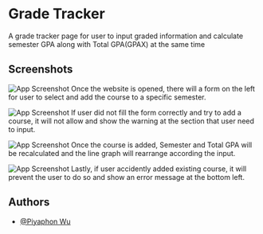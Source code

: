 
# Grade Tracker

A grade tracker page for user to input graded information and calculate semester GPA along with Total GPA(GPAX) at the same time


## Screenshots

![App Screenshot](https://www.linkpicture.com/q/1_init.png)
Once the website is opened, there will a form on the left for user to select and add the course to a specific semester.

![App Screenshot](https://www.linkpicture.com/q/2_formCheck.png)
If user did not fill the form correctly and try to add a course, it will not allow and show the warning at the section that user need to input. 

![App Screenshot](https://www.linkpicture.com/q/3_addedCourse.png)
Once the course is added, Semester and Total GPA will be recalculated and the line graph will rearrange according the input.

![App Screenshot](https://www.linkpicture.com/q/4_handleDuplicate.png)
Lastly, if user accidently added existing course, it will prevent the user to do so and show an error message at the bottom left.
## Authors

- [@Piyaphon Wu](https://www.github.com/wpiyaphon)



